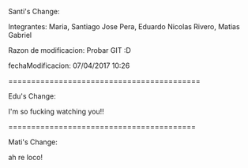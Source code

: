 Santi's Change:

Integrantes: Maria, Santiago Jose
			 Pera, Eduardo Nicolas
			 Rivero, Matias Gabriel
			 
Razon de modificacion: Probar GIT :D

fechaModificacion: 07/04/2017 10:26

==========================================
 
Edu's Change:

I'm so fucking watching you!!

=========================================
 
Mati's Change:

ah re loco!
